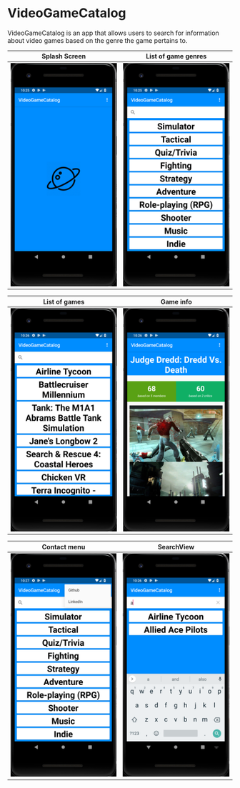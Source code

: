 # VideoGameCatalog
VideoGameCatalog is an app that allows users to search for information about video games based on the genre the game pertains to.


Splash Screen            |  List of game genres
:-------------------------:|:-------------------------:
<img src="images/splash.png" width="250" height="500">  |  <img src="images/genres.png" width="250" height="500">

List of games             |  Game info
:-------------------------:|:-------------------------:
<img src="images/games.png" width="250" height="500">  |  <img src="images/displaygame.png" width="250" height="500">

Contact menu             |  SearchView
:-------------------------:|:-------------------------:
<img src="images/appmenu.png" width="250" height="500">  |  <img src="images/searchview.png" width="250" height="500">


